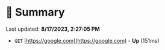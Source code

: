 # 📖 Summary
Last updated: **8/17/2023, 2:27:05 PM**

- `GET` [https://google.com](https://google.com) - **Up** (151ms)
